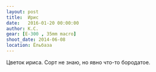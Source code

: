 ```yaml
---
layout: post
title:  Ирис
date:   2016-01-20 00:00:00
author: К.С.
gear: [E-300 , 35mm macro]
shoot_date: 2014-06-08
location: Ёльбаза
---
```


Цветок ириса. Сорт не знаю, но явно что-то бородатое.
